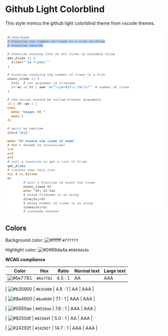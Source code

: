# Github Light Colorblind

This style mimics the github light colorblind theme from vscode themes.

![Screenshot of the github-light-colorblind theme in a bash script](./images/github-light-colorblind.png)

## Colors

Background color: ![#ffffff](https://via.placeholder.com/20/ffffff/ffffff.png) `#ffffff`

Highlight color: ![#0969da4a](https://via.placeholder.com/20/0969da4a/0969da4a.png) `#0969da4a`

**WCAG compliance**

| Color                                                        | Hex       | Ratio   | Normal text | Large text |
| ------------------------------------------------------------ | --------- | ------- | ----------- | ---------- |
| ![#6e7781](https://via.placeholder.com/20/6e7781/6e7781.png) | `#6e7781` | 4.5 : 1 | AA          | AAA        |

| ![#b35900](https://via.placeholder.com/20/b35900/b35900.png) | `#b35900` | 4.8 : 1 | AA | AAA |

| ![#8a4600](https://via.placeholder.com/20/8a4600/8a4600.png) | `#8a4600` | 7.1 : 1 | AAA | AAA |

| ![#0550ae](https://via.placeholder.com/20/0550ae/0550ae.png) | `#0550ae` | 7.6 : 1 | AAA | AAA |

| ![#8250df](https://via.placeholder.com/20/8250df/8250df.png) | `#8250df` | 5.0 : 1 | AA | AAA |

| ![#24292f](https://via.placeholder.com/20/24292f/24292f.png) | `#24292f` | 14.7 : 1 | AAA | AAA |
